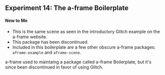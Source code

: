 ## Experiment 14: The a-frame Boilerplate

#### New to Me
- This is the same scene as seen in the introductory Glitch example on the a-frame website.
- This package has been discontinued.
- Included in this boilerplate are a few other obscure a-frame packages: `aframe-example` and `aframe-scene`.

a-frame used to maintaing a package called a-frame Boilerplate, but it's since been discontinued in favor of using Glitch.